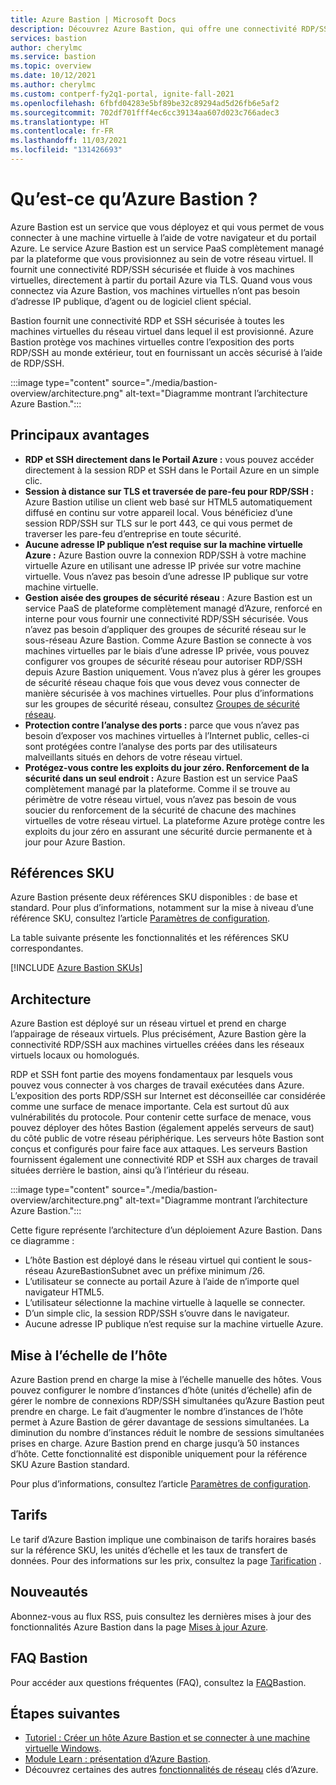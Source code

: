 ```yaml
---
title: Azure Bastion | Microsoft Docs
description: Découvrez Azure Bastion, qui offre une connectivité RDP/SSH sécurisée et transparente à vos machines virtuelles sans exposer les ports RDP/SSH en externe.
services: bastion
author: cherylmc
ms.service: bastion
ms.topic: overview
ms.date: 10/12/2021
ms.author: cherylmc
ms.custom: contperf-fy2q1-portal, ignite-fall-2021
ms.openlocfilehash: 6fbfd04283e5bf89be32c89294ad5d26fb6e5af2
ms.sourcegitcommit: 702df701fff4ec6cc39134aa607d023c766adec3
ms.translationtype: HT
ms.contentlocale: fr-FR
ms.lasthandoff: 11/03/2021
ms.locfileid: "131426693"
---
```

# <a name="what-is-azure-bastion"></a>Qu’est-ce qu’Azure Bastion ?

Azure Bastion est un service que vous déployez et qui vous permet de vous connecter à une machine virtuelle à l’aide de votre navigateur et du portail Azure. Le service Azure Bastion est un service PaaS complètement managé par la plateforme que vous provisionnez au sein de votre réseau virtuel. Il fournit une connectivité RDP/SSH sécurisée et fluide à vos machines virtuelles, directement à partir du portail Azure via TLS. Quand vous vous connectez via Azure Bastion, vos machines virtuelles n’ont pas besoin d’adresse IP publique, d’agent ou de logiciel client spécial.

Bastion fournit une connectivité RDP et SSH sécurisée à toutes les machines virtuelles du réseau virtuel dans lequel il est provisionné. Azure Bastion protège vos machines virtuelles contre l’exposition des ports RDP/SSH au monde extérieur, tout en fournissant un accès sécurisé à l’aide de RDP/SSH.

:::image type="content" source="./media/bastion-overview/architecture.png" alt-text="Diagramme montrant l’architecture Azure Bastion.":::

## <a name="key-benefits"></a><a name="key"></a>Principaux avantages

* **RDP et SSH directement dans le Portail Azure :** vous pouvez accéder directement à la session RDP et SSH dans le Portail Azure en un simple clic.
* **Session à distance sur TLS et traversée de pare-feu pour RDP/SSH :** Azure Bastion utilise un client web basé sur HTML5 automatiquement diffusé en continu sur votre appareil local. Vous bénéficiez d’une session RDP/SSH sur TLS sur le port 443, ce qui vous permet de traverser les pare-feu d’entreprise en toute sécurité.
* **Aucune adresse IP publique n’est requise sur la machine virtuelle Azure :** Azure Bastion ouvre la connexion RDP/SSH à votre machine virtuelle Azure en utilisant une adresse IP privée sur votre machine virtuelle. Vous n’avez pas besoin d’une adresse IP publique sur votre machine virtuelle.
* **Gestion aisée des groupes de sécurité réseau** : Azure Bastion est un service PaaS de plateforme complètement managé d’Azure, renforcé en interne pour vous fournir une connectivité RDP/SSH sécurisée. Vous n’avez pas besoin d’appliquer des groupes de sécurité réseau sur le sous-réseau Azure Bastion. Comme Azure Bastion se connecte à vos machines virtuelles par le biais d’une adresse IP privée, vous pouvez configurer vos groupes de sécurité réseau pour autoriser RDP/SSH depuis Azure Bastion uniquement. Vous n’avez plus à gérer les groupes de sécurité réseau chaque fois que vous devez vous connecter de manière sécurisée à vos machines virtuelles. Pour plus d’informations sur les groupes de sécurité réseau, consultez [Groupes de sécurité réseau](../virtual-network/network-security-groups-overview.md#security-rules).
* **Protection contre l’analyse des ports :** parce que vous n’avez pas besoin d’exposer vos machines virtuelles à l’Internet public, celles-ci sont protégées contre l’analyse des ports par des utilisateurs malveillants situés en dehors de votre réseau virtuel.
* **Protégez-vous contre les exploits du jour zéro. Renforcement de la sécurité dans un seul endroit :** Azure Bastion est un service PaaS complètement managé par la plateforme. Comme il se trouve au périmètre de votre réseau virtuel, vous n’avez pas besoin de vous soucier du renforcement de la sécurité de chacune des machines virtuelles de votre réseau virtuel. La plateforme Azure protège contre les exploits du jour zéro en assurant une sécurité durcie permanente et à jour pour Azure Bastion.

## <a name="skus"></a><a name="sku"></a>Références SKU

Azure Bastion présente deux références SKU disponibles : de base et standard. Pour plus d’informations, notamment sur la mise à niveau d’une référence SKU, consultez l’article [Paramètres de configuration](configuration-settings.md#skus).

La table suivante présente les fonctionnalités et les références SKU correspondantes.

[!INCLUDE [Azure Bastion SKUs](../../includes/bastion-sku.md)]

## <a name="architecture"></a><a name="architecture"></a>Architecture

Azure Bastion est déployé sur un réseau virtuel et prend en charge l’appairage de réseaux virtuels. Plus précisément, Azure Bastion gère la connectivité RDP/SSH aux machines virtuelles créées dans les réseaux virtuels locaux ou homologués.

RDP et SSH font partie des moyens fondamentaux par lesquels vous pouvez vous connecter à vos charges de travail exécutées dans Azure. L’exposition des ports RDP/SSH sur Internet est déconseillée car considérée comme une surface de menace importante. Cela est surtout dû aux vulnérabilités du protocole. Pour contenir cette surface de menace, vous pouvez déployer des hôtes Bastion (également appelés serveurs de saut) du côté public de votre réseau périphérique. Les serveurs hôte Bastion sont conçus et configurés pour faire face aux attaques. Les serveurs Bastion fournissent également une connectivité RDP et SSH aux charges de travail situées derrière le bastion, ainsi qu’à l’intérieur du réseau.

:::image type="content" source="./media/bastion-overview/architecture.png" alt-text="Diagramme montrant l’architecture Azure Bastion.":::

Cette figure représente l’architecture d’un déploiement Azure Bastion. Dans ce diagramme :

* L’hôte Bastion est déployé dans le réseau virtuel qui contient le sous-réseau AzureBastionSubnet avec un préfixe minimum /26.
* L’utilisateur se connecte au portail Azure à l’aide de n’importe quel navigateur HTML5.
* L’utilisateur sélectionne la machine virtuelle à laquelle se connecter.
* D’un simple clic, la session RDP/SSH s’ouvre dans le navigateur.
* Aucune adresse IP publique n’est requise sur la machine virtuelle Azure.

## <a name="host-scaling"></a><a name="host-scaling"></a>Mise à l’échelle de l’hôte

Azure Bastion prend en charge la mise à l’échelle manuelle des hôtes. Vous pouvez configurer le nombre d’instances d’hôte (unités d’échelle) afin de gérer le nombre de connexions RDP/SSH simultanées qu’Azure Bastion peut prendre en charge. Le fait d’augmenter le nombre d’instances de l’hôte permet à Azure Bastion de gérer davantage de sessions simultanées. La diminution du nombre d’instances réduit le nombre de sessions simultanées prises en charge. Azure Bastion prend en charge jusqu’à 50 instances d’hôte. Cette fonctionnalité est disponible uniquement pour la référence SKU Azure Bastion standard.

Pour plus d’informations, consultez l’article [Paramètres de configuration](configuration-settings.md#instance).

## <a name="pricing"></a><a name="pricing"></a>Tarifs

Le tarif d’Azure Bastion implique une combinaison de tarifs horaires basés sur la référence SKU, les unités d’échelle et les taux de transfert de données. Pour des informations sur les prix, consultez la page [Tarification](https://azure.microsoft.com/pricing/details/azure-bastion) .

## <a name="whats-new"></a><a name="new"></a>Nouveautés

Abonnez-vous au flux RSS, puis consultez les dernières mises à jour des fonctionnalités Azure Bastion dans la page [Mises à jour Azure](https://azure.microsoft.com/updates/?category=networking&query=Azure%20Bastion).

## <a name="bastion-faq"></a>FAQ Bastion

Pour accéder aux questions fréquentes (FAQ), consultez la [FAQ](bastion-faq.md)Bastion.

## <a name="next-steps"></a>Étapes suivantes

* [Tutoriel : Créer un hôte Azure Bastion et se connecter à une machine virtuelle Windows](tutorial-create-host-portal.md).
* [Module Learn : présentation d’Azure Bastion](/learn/modules/intro-to-azure-bastion/).
* Découvrez certaines des autres [fonctionnalités de réseau](../networking/fundamentals/networking-overview.md) clés d’Azure.
